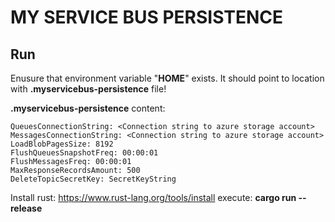 # MY SERVICE BUS PERSISTENCE

## Run  

Enusure that environment variable "**HOME**" exists.
It should point to location with **.myservicebus-persistence** file!

**.myservicebus-persistence** content:
```
QueuesConnectionString: <Connection string to azure storage account>
MessagesConnectionString: <Connection string to azure storage account>
LoadBlobPagesSize: 8192
FlushQueuesSnapshotFreq: 00:00:01
FlushMessagesFreq: 00:00:01
MaxResponseRecordsAmount: 500
DeleteTopicSecretKey: SecretKeyString
```
Install rust: https://www.rust-lang.org/tools/install
execute: **cargo run --release**

